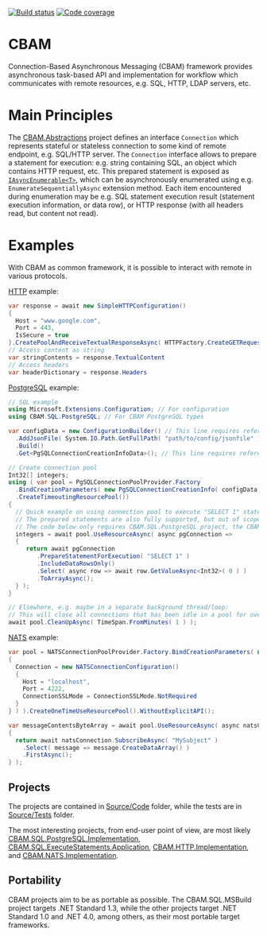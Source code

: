 [![Build status](https://ci.appveyor.com/api/projects/status/e9yafu9qvuup6kg6/branch/develop?svg=true)](https://ci.appveyor.com/project/stazz/cbam/branch/develop)
[![Code coverage](https://codecov.io/gh/stazz/CBAM/branch/develop/graph/badge.svg)](https://codecov.io/gh/stazz/CBAM)

# CBAM
Connection-Based Asynchronous Messaging (CBAM) framework provides asynchronous task-based API and implementation for workflow which communicates with remote resources, e.g. SQL, HTTP, LDAP servers, etc.

# Main Principles

The [CBAM.Abstractions](#cbamabstractions) project defines an interface `Connection` which represents stateful or stateless connection to some kind of remote endpoint, e.g. SQL/HTTP server.
The `Connection` interface allows to prepare a statement for execution: e.g. string containing SQL, an object which contains HTTP request, etc.
This prepared statement is exposed as [`IAsyncEnumerable<T>`](https://github.com/stazz/AsyncEnumeration), which can be asynchronously enumerated using e.g. `EnumerateSequentiallyAsync` extension method.
Each item encountered during enumeration may be e.g. SQL statement execution result (statement execution information, or data row), or HTTP response (with all headers read, but content not read).

# Examples
With CBAM as common framework, it is possible to interact with remote in various protocols.

[HTTP](./Source/CBAM.HTTP.Implementation) example:
```csharp
var response = await new SimpleHTTPConfiguration()
{
  Host = "www.google.com",
  Port = 443,
  IsSecure = true
}.CreatePoolAndReceiveTextualResponseAsync( HTTPFactory.CreateGETRequest( "/" ) );
// Access content as string
var stringContents = response.TextualContent
// Access headers
var headerDictionary = response.Headers
```

[PostgreSQL](./Source/CBAM.SQL.PostgreSQL.Implementation) example:
```csharp
// SQL example
using Microsoft.Extensions.Configuration; // For configuration
using CBAM.SQL.PostgreSQL; // For CBAM PostgreSQL types

var configData = new ConfigurationBuilder() // This line requires reference to Microsoft.Extensions.Configuration NuGet package
  .AddJsonFile( System.IO.Path.GetFullPath( "path/to/config/jsonfile" ) ) // This line requires reference to Microsoft.Extensions.Configuration.Json NuGet package
  .Build()
  .Get<PgSQLConnectionCreationInfoData>(); // This line requires reference to Microsoft.Extensions.Configuration.Binder NuGet package

// Create connection pool
Int32[] integers;
using ( var pool = PgSQLConnectionPoolProvider.Factory
  .BindCreationParameters( new PgSQLConnectionCreationInfo( configData ) )
  .CreateTimeoutingResourcePool()) 
{
  // Quick example on using connection pool to execute "SELECT 1" statement, and print the result (number "1") to console
  // The prepared statements are also fully supported, but out of scope from this example
  // The code below only requires CBAM.SQL.PostgreSQL project, the CBAM.SQL.PostgreSQL.Implementation is only for access of PgSQLConnectionPoolProvider.Factory
  integers = await pool.UseResourceAsync( async pgConnection =>
  {
     return await pgConnection
        .PrepareStatementForExecution( "SELECT 1" )
        .IncludeDataRowsOnly()
        .Select( async row => await row.GetValueAsync<Int32>( 0 ) )
        .ToArrayAsync();
  } );
}

// Elsewhere, e.g. maybe in a separate background thread/loop:
// This will close all connections that has been idle in a pool for over one minute
await pool.CleanUpAsync( TimeSpan.FromMinutes( 1 ) );
```

[NATS](./Source/CBAM.NATS.Implementation) example:
```csharp
var pool = NATSConnectionPoolProvider.Factory.BindCreationParameters( new NATSConnectionCreationInfo( new NATSConnectionCreationInfoData()
{
  Connection = new NATSConnectionConfiguration()
  {
    Host = "localhost",
    Port = 4222,
    ConnectionSSLMode = ConnectionSSLMode.NotRequired
  }
} ) ).CreateOneTimeUseResourcePool().WithoutExplicitAPI();

var messageContentsByteArray = await pool.UseResourceAsync( async natsConnection =>
{
  return await natsConnection.SubscribeAsync( "MySubject" )
    .Select( message => message.CreateDataArray() )
    .FirstAsync();
} );
```

## Projects
The projects are contained in [Source/Code](./Source/Code) folder, while the tests are in [Source/Tests](./Source/Tests) folder.

The most interesting projects, from end-user point of view, are most likely [CBAM.SQL.PostgreSQL.Implementation](./Source/Code/CBAM.SQL.PostgreSQL.Implementation), [CBAM.SQL.ExecuteStatements.Application](./Source/Code/CBAM.SQL.ExecuteStatements.Application), [CBAM.HTTP.Implementation](./Source/Code/CBAM.HTTP.Implementation), and [CBAM.NATS.Implementation](./Source/Code/CBAM.NATS.Implementation).

## Portability
CBAM projects aim to be as portable as possible.
The CBAM.SQL.MSBuild project targets .NET Standard 1.3, while the other projects target .NET Standard 1.0 and .NET 4.0, among others, as their most portable target frameworks.
